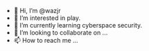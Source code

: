 - 👋 Hi, I’m @wazjr
- 👀 I’m interested in play.
- 🌱 I’m currently learning cyberspace security.
- 💞️ I’m looking to collaborate on ...
- 📫 How to reach me ...

<!---
wazjr/wazjr is a ✨ special ✨ repository because its `README.md` (this file) appears on your GitHub profile.
You can click the Preview link to take a look at your changes.
--->
